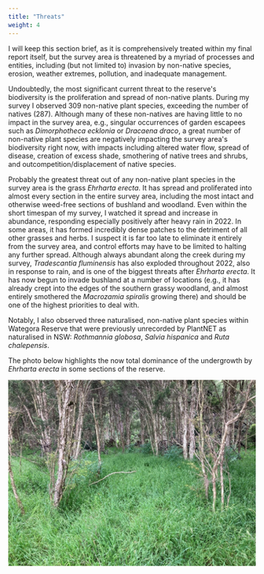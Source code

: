```yaml
---
title: "Threats"
weight: 4
---
```


I will keep this section brief, as it is comprehensively treated within my final report itself, but the survey area is threatened by a myriad of processes and entities, including (but not limited to) invasion by non-native species, erosion, weather extremes, pollution, and inadequate management. 

Undoubtedly, the most significant current threat to the reserve's biodiversity is the proliferation and spread of non-native plants. During my survey I observed 309 non-native plant species, exceeding the number of natives (287). Although many of these non-natives are having little to no impact in the survey area, e.g., singular occurrences of garden escapees such as *Dimorphotheca ecklonia* or *Dracaena draco*, a great number of non-native plant species are negatively impacting the survey area's biodiversity right now, with impacts including altered water flow, spread of disease, creation of excess shade, smothering of native trees and shrubs, and outcompetition/displacement of native species. 

Probably the greatest threat out of any non-native plant species in the survey area is the grass *Ehrharta erecta*. It has spread and proliferated into almost every section in the entire survey area, including the most intact and otherwise weed-free sections of bushland and woodland. Even within the short timespan of my survey, I watched it spread and increase in abundance, responding especially positively after heavy rain in 2022. In some areas, it has formed incredibly dense patches to the detriment of all other grasses and herbs. I suspect it is far too late to eliminate it entirely from the survey area, and control efforts may have to be limited to halting any further spread. Although always abundant along the creek during my survey, *Tradescantia fluminensis* has also exploded throughout 2022, also in response to rain, and is one of the biggest threats after *Ehrharta erecta*. It has now begun to invade bushland at a number of locations (e.g., it has already crept into the edges of the southern grassy woodland, and almost entirely smothered the *Macrozamia spiralis* growing there) and should be one of the highest priorities to deal with.

Notably, I also observed three naturalised, non-native plant species within Wategora Reserve that were previously unrecorded by PlantNET as naturalised in NSW: *Rothmannia globosa*, *Salvia hispanica* and *Ruta chalepensis*. 

The photo below highlights the now total dominance of the undergrowth by *Ehrharta erecta* in some sections of the reserve.

![](grass.jpg)